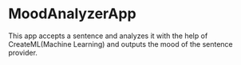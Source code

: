 # MoodAnalyzerApp
This app accepts a sentence and analyzes it with the help of CreateML(Machine Learning) and outputs the mood of the sentence provider.

